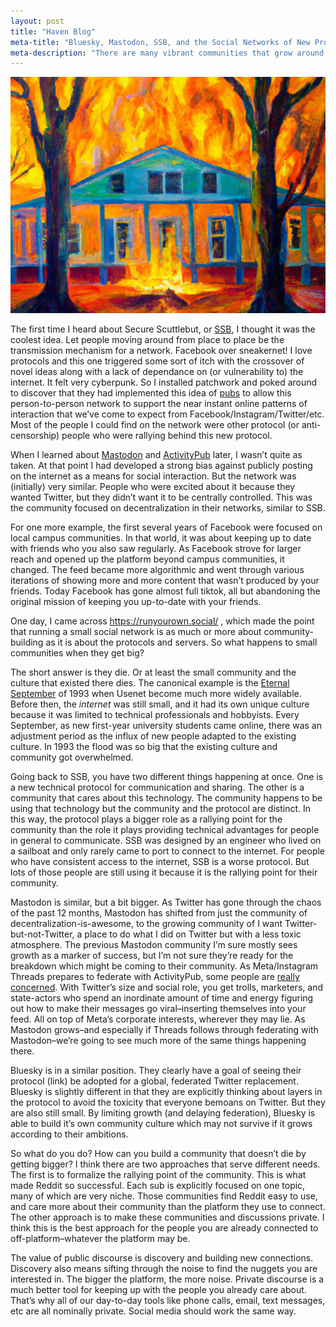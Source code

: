 ```yaml
---
layout: post
title: "Haven Blog"
meta-title: "Bluesky, Mastodon, SSB, and the Social Networks of New Protocols"
meta-description: "There are many vibrant communities that grow around new online protocols, but those communities may not survive if the protocols gain wider adoption."
---
```

<img class="default" src="/assets/images/burning_house.jpg" alt="A house on fire" />

The first time I heard about Secure Scuttlebut, or [SSB](https://scuttlebutt.nz/), I thought it was the coolest idea.  Let people moving around from place to place be the transmission mechanism for a network.  Facebook over sneakernet!  I love protocols and this one triggered some sort of itch with the crossover of novel ideas along with a lack of dependance on (or vulnerability to) the internet.  It felt very cyberpunk.  So I installed patchwork and poked around to discover that they had implemented this idea of [pubs](https://handbook.scuttlebutt.nz/concepts/pub.html) to allow this person-to-person network to support the near instant online patterns of interaction that we’ve come to expect from Facebook/Instagram/Twitter/etc.  Most of the people I could find on the network were other protocol (or anti-censorship) people who were rallying behind this new protocol.

When I learned about [Mastodon](https://joinmastodon.org/) and [ActivityPub](https://en.wikipedia.org/wiki/ActivityPub) later, I wasn’t quite as taken.  At that point I had developed a strong bias against publicly posting on the internet as a means for social interaction.  But the network was (initially) very similar. People who were excited about it because they wanted Twitter, but they didn’t want it to be centrally controlled.  This was the community focused on decentralization in their networks, similar to SSB.

For one more example, the first several years of Facebook were focused on local campus communities.  In that world, it was about keeping up to date with friends who you also saw regularly.  As Facebook strove for larger reach and opened up the platform beyond campus communities, it changed.  The feed became more algorithmic and went through various iterations of showing more and more content that wasn’t produced by your friends. Today Facebook has gone almost full tiktok, all but abandoning the original mission of keeping you up-to-date with your friends.

One day, I came across https://runyourown.social/ , which made the point that running a small social network is as much or more about community-building as it is about the protocols and servers.  So what happens to small communities when they get big?

The short answer is they die.  Or at least the small community and the culture that existed there dies.  The canonical example is the [Eternal September](https://en.wikipedia.org/wiki/Eternal_September) of 1993 when Usenet become much more widely available.  Before then, the _internet_ was still small, and it had its own unique culture because it was limited to technical professionals and hobbyists.  Every September, as new first-year university students came online, there was an adjustment period as the influx of new people adapted to the existing culture.  In 1993 the flood was so big that the existing culture and community got overwhelmed.

Going back to SSB, you have two different things happening at once.  One is a new technical protocol for communication and sharing.  The other is a community that cares about this technology.  The community happens to be using that technology but the community and the protocol are distinct.  In this way, the protocol plays a bigger role as a rallying point for the community than the role it plays providing technical advantages for people in general to communicate.  SSB was designed by an engineer who lived on a sailboat and only rarely came to port to connect to the internet.  For people who have consistent access to the internet, SSB is a worse protocol. But lots of those people are still using it because it is the rallying point for their community.

Mastodon is similar, but a bit bigger.  As Twitter has gone through the chaos of the past 12 months, Mastodon has shifted from just the community of decentralization-is-awesome, to the growing community of I want Twitter-but-not-Twitter, a place to do what I did on Twitter but with a less toxic atmosphere.  The previous Mastodon community I’m sure mostly sees growth as a marker of success, but I’m not sure they’re ready for the breakdown which might be coming to their community.  As Meta/Instagram Threads prepares to federate with ActivityPub, some people are [really concerned](https://privacy.thenexus.today/just-blocking-threads-isnt-enough/).  With Twitter’s size and social role, you get trolls, marketers, and state-actors who spend an inordinate amount of time and energy figuring out how to make their messages go viral–inserting themselves into your feed.  All on top of Meta’s corporate interests, wherever they may lie.  As Mastodon grows–and especially if Threads follows through federating with Mastodon–we’re going to see much more of the same things happening there.  

Bluesky is in a similar position.  They clearly have a goal of seeing their protocol (link) be adopted for a global, federated Twitter replacement.  Bluesky is slightly different in that they are explicitly thinking about layers in the protocol to avoid the toxicity that everyone bemoans on Twitter. But they are also still small. By limiting growth (and delaying federation), Bluesky is able to build it’s own community culture which may not survive if it grows according to their ambitions.

So what do you do?  How can you build a community that doesn’t die by getting bigger?  I think there are two approaches that serve different needs.  The first is to formalize the rallying point of the community.  This is what made Reddit so successful.  Each sub is explicitly focused on one topic, many of which are very niche.  Those communities find Reddit easy to use, and care more about their community than the platform they use to connect.  The other approach is to make these communities and discussions private.  I think this is the best approach for the people you are already connected to off-platform–whatever the platform may be.  

The value of public discourse is discovery and building new connections.  Discovery also means sifting through the noise to find the nuggets you are interested in.  The bigger the platform, the more noise.  Private discourse is a much better tool for keeping up with the people you already care about.  That’s why all of our day-to-day tools like phone calls, email, text messages, etc are all nominally private.  Social media should work the same way.

